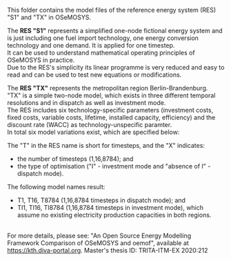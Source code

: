 This folder contains the model files of the reference energy system (RES) "S1" and "TX" in OSeMOSYS.

The **RES "S1"** represents a simplified one-node fictional energy system and is just including one fuel import technology, one energy conversion technology and one demand. It is applied for one timestep. \
It can be used to understand mathematical operating principles of OSeMOSYS in practice. \
Due to the RES's simplicity its linear programme is very reduced and easy to read and can be used to test new equations or modifications.

The **RES "TX"** represents the metropolitan region Berlin-Brandenburg. \
"TX" is a simple two-node model, which exists in three different temporal resolutions and in dispatch as well as investment mode. \
The RES includes six technology-specific parameters (investment costs, fixed costs, variable costs, lifetime, installed capacity, efficiency) and the discount rate (WACC) as technology-unspecific paramter. \
In total six model variations exist, which are specified below:

The "T" in the RES name is short for timesteps, and the "X" indicates: 
* the number of timesteps (1,16,8784); and
* the type of optimisation ("I" - investment mode and "absence of I" - dispatch mode). 

The following model names result:
* T1, T16, T8784 (1,16,8784 timesteps in dispatch mode); and
* TI1, TI16, TI8784 (1,16,8784 timesteps in investment mode), which assume no existing electricity production capacities in both regions.

\
For more details, please see: "An Open Source Energy Modelling Framework Comparison of OSeMOSYS and oemof", available at https://kth.diva-portal.org.
Master's thesis ID: TRITA-ITM-EX 2020:212
